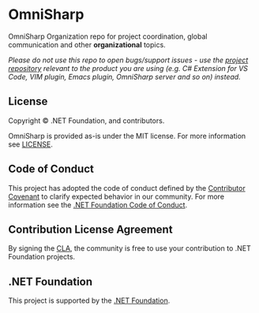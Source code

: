 # OmniSharp
OmniSharp Organization repo for project coordination, global communication and other **organizational** topics.

*Please do not use this repo to open bugs/support issues - use the [project repository](https://github.com/OmniSharp) relevant to the product you are using (e.g. C# Extension for VS Code, VIM plugin, Emacs plugin, OmniSharp server and so on) instead.*

## License

Copyright © .NET Foundation, and contributors.

OmniSharp is provided as-is under the MIT license. For more information see [LICENSE](https://github.com/OmniSharp/omnisharp-roslyn/blob/master/license.md).

## Code of Conduct

This project has adopted the code of conduct defined by the [Contributor Covenant](http://contributor-covenant.org/)
to clarify expected behavior in our community.
For more information see the [.NET Foundation Code of Conduct](http://www.dotnetfoundation.org/code-of-conduct).

## Contribution License Agreement

By signing the [CLA](https://cla.dotnetfoundation.org/OmniSharp/omnisharp-roslyn), the community is free to use your contribution to .NET Foundation projects.

## .NET Foundation

This project is supported by the [.NET Foundation](http://www.dotnetfoundation.org).
